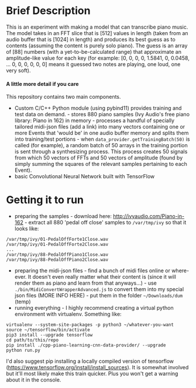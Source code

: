 # Brief Description
This is an experiment with making a model that can transcribe piano music.
The model takes in an FFT slice that is [512] values in length (taken from an audio buffer that is [1024] in length) and produces its best guess as to contents (assuming the content is purely solo piano). The guess is an array of [88] numbers (with a yet-to-be-calculated range) that approximate an amplitude-like value for each key (for example: [0, 0, 0, 0, 1.5841, 0, 0.0458, ... 0, 0, 0, 0, 0, 0] means it guessed two notes are playing, one loud, one very soft).

#### A little more detail if you care
This repository contains two main components.
 - Custom C/C++ Python module (using pybind11) provides training and test data on demand.
        - stores 880 piano samples (Ivy Audio's free piano library: Piano in 162) in memory
        - processes a handful of specially tailored midi-json files (add a link) into many vectors containing one or more Events that 'would be' in one audio buffer memory and splits them into training/test portions
        - when `data_provider.getTrainingBatch(50)` is called (for example), a random batch of 50 arrays in the training portion is sent through a synthesizing process. This process creates 50 signals from which 50 vectors of FFTs and 50 vectors of amplitude (found by simply summing the squares of the relevant samples pertaining to each Event).
 - basic Convolutional Neural Network built with TensorFlow

# Getting it to run
 - preparing the samples
        - download here: http://ivyaudio.com/Piano-in-162
        - extract all 880 'pedal off close' samples to `/var/tmp/ivy` so that it looks like:
```
/var/tmp/ivy/01-PedalOffForte1Close.wav
/var/tmp/ivy/01-PedalOffForte2Close.wav
...
/var/tmp/ivy/88-PedalOffPiano1Close.wav
/var/tmp/ivy/88-PedalOffPiano2Close.wav
```
 - preparing the midi-json files
         - find a bunch of midi files online or where-ever. It doesn't even really matter what their content is (since it will render them as piano and learn from that anyways...)
         - use `./bin/MidiConvertWrapperAdvanced.js` to convert them into my special json files (MORE INFO HERE)
         - put them in the folder `~/Downloads/dum` (temp)
  - running everything
         - I highly recommend creating a virtual python environment with virtualenv. Something like:
```
virtualenv --system-site-packages -p python3 ~/whatever-you-want
source ~/tensorflow/bin/activate
pip3 install --upgrade tensorflow 
cd path/to/this/repo
pip install ./cpp-piano-learning-cnn-data-provider/ --upgrade
python run.py
```
I'd also suggest pip installing a locally compiled version of tensorflow (https://www.tensorflow.org/install/install_sources). It is somewhat involved but it'll most likely make this train quicker. Plus you won't get a warning about it in the console.
